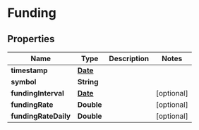 
# Funding

## Properties
Name | Type | Description | Notes
------------ | ------------- | ------------- | -------------
**timestamp** | [**Date**](Date.md) |  | 
**symbol** | **String** |  | 
**fundingInterval** | [**Date**](Date.md) |  |  [optional]
**fundingRate** | **Double** |  |  [optional]
**fundingRateDaily** | **Double** |  |  [optional]



